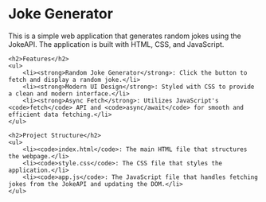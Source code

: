 <h1>Joke Generator</h1>
    <p>This is a simple web application that generates random jokes using the JokeAPI. The application is built with HTML, CSS, and JavaScript.</p>

    <h2>Features</h2>
    <ul>
        <li><strong>Random Joke Generator</strong>: Click the button to fetch and display a random joke.</li>
        <li><strong>Modern UI Design</strong>: Styled with CSS to provide a clean and modern interface.</li>
        <li><strong>Async Fetch</strong>: Utilizes JavaScript's <code>fetch</code> API and <code>async/await</code> for smooth and efficient data fetching.</li>
    </ul>

    <h2>Project Structure</h2>
    <ul>
        <li><code>index.html</code>: The main HTML file that structures the webpage.</li>
        <li><code>style.css</code>: The CSS file that styles the application.</li>
        <li><code>app.js</code>: The JavaScript file that handles fetching jokes from the JokeAPI and updating the DOM.</li>
    </ul>
